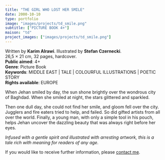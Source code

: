 ```yaml
---
title: "THE GIRL WHO LOST HER SMILE"
date: 2000-10-10
type: portfolio
image: "images/projects/td_smile.png"
subtitle: ["PICTURE BOOK 4+"]
maison: "td"
project_images: ["images/projects/td_smile.png"]
---
```


Written by **Karim Alrawi**.
Illustrated by **Stefan Czernecki**.   
26,5 × 21 cm, 32 pages, hardcover.   
**Public aimed**: 4+   
**Genre**: Picture Book      
**Keywords**: MIDDLE EAST | TALE | COLOURFUL ILLUSTRATIONS | POETIC STORY    
**Rights available**: EUROPE

 
When Jehan smiled by day, the sun shone brightly over the wondrous city of Baghdad. 
When she smiled at night, the stars glittered and sparkled. 

Then one dull day, she could not find her smile, and gloom fell over the city. 
Jugglers and fire eaters tried to help, and failed. So did gifted artists from all over the world. 
Finally, a young man, with only a simple tool in his pouch, helps Jehan uncover the dazzling beauty that was always right before her eyes. 


*Infused with a gentle spirit and illustrated with arresting artwork, this is a tale rich with meaning for readers of any age.*





If you would like to receive further information, please [contact me](mailto:melanie.guillaumin.edition@gmail.com).


